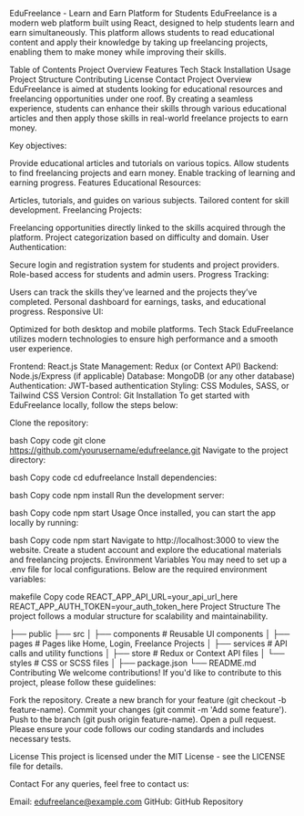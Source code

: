 EduFreelance - Learn and Earn Platform for Students
EduFreelance is a modern web platform built using React, designed to help students learn and earn simultaneously. This platform allows students to read educational content and apply their knowledge by taking up freelancing projects, enabling them to make money while improving their skills.

Table of Contents
Project Overview
Features
Tech Stack
Installation
Usage
Project Structure
Contributing
License
Contact
Project Overview
EduFreelance is aimed at students looking for educational resources and freelancing opportunities under one roof. By creating a seamless experience, students can enhance their skills through various educational articles and then apply those skills in real-world freelance projects to earn money.

Key objectives:

Provide educational articles and tutorials on various topics.
Allow students to find freelancing projects and earn money.
Enable tracking of learning and earning progress.
Features
Educational Resources:

Articles, tutorials, and guides on various subjects.
Tailored content for skill development.
Freelancing Projects:

Freelancing opportunities directly linked to the skills acquired through the platform.
Project categorization based on difficulty and domain.
User Authentication:

Secure login and registration system for students and project providers.
Role-based access for students and admin users.
Progress Tracking:

Users can track the skills they’ve learned and the projects they’ve completed.
Personal dashboard for earnings, tasks, and educational progress.
Responsive UI:

Optimized for both desktop and mobile platforms.
Tech Stack
EduFreelance utilizes modern technologies to ensure high performance and a smooth user experience.

Frontend: React.js
State Management: Redux (or Context API)
Backend: Node.js/Express (if applicable)
Database: MongoDB (or any other database)
Authentication: JWT-based authentication
Styling: CSS Modules, SASS, or Tailwind CSS
Version Control: Git
Installation
To get started with EduFreelance locally, follow the steps below:

Clone the repository:

bash
Copy code
git clone https://github.com/yourusername/edufreelance.git
Navigate to the project directory:

bash
Copy code
cd edufreelance
Install dependencies:

bash
Copy code
npm install
Run the development server:

bash
Copy code
npm start
Usage
Once installed, you can start the app locally by running:

bash
Copy code
npm start
Navigate to http://localhost:3000 to view the website.
Create a student account and explore the educational materials and freelancing projects.
Environment Variables
You may need to set up a .env file for local configurations. Below are the required environment variables:

makefile
Copy code
REACT_APP_API_URL=your_api_url_here
REACT_APP_AUTH_TOKEN=your_auth_token_here
Project Structure
The project follows a modular structure for scalability and maintainability.


├── public
├── src
│   ├── components   # Reusable UI components
│   ├── pages        # Pages like Home, Login, Freelance Projects
│   ├── services     # API calls and utility functions
│   ├── store        # Redux or Context API files
│   └── styles       # CSS or SCSS files
│
├── package.json
└── README.md
Contributing
We welcome contributions! If you'd like to contribute to this project, please follow these guidelines:

Fork the repository.
Create a new branch for your feature (git checkout -b feature-name).
Commit your changes (git commit -m 'Add some feature').
Push to the branch (git push origin feature-name).
Open a pull request.
Please ensure your code follows our coding standards and includes necessary tests.

License
This project is licensed under the MIT License - see the LICENSE file for details.

Contact
For any queries, feel free to contact us:

Email: edufreelance@example.com
GitHub: GitHub Repository

